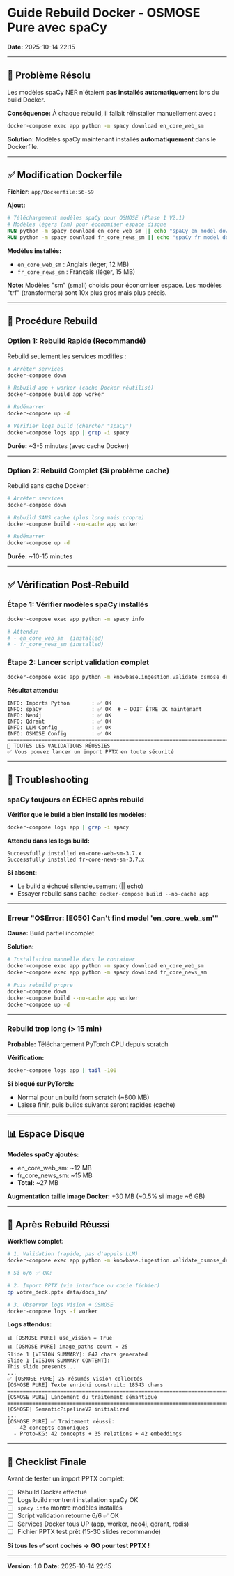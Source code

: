 # Guide Rebuild Docker - OSMOSE Pure avec spaCy

**Date:** 2025-10-14 22:15

---

## 🎯 Problème Résolu

Les modèles spaCy NER n'étaient **pas installés automatiquement** lors du build Docker.

**Conséquence:** À chaque rebuild, il fallait réinstaller manuellement avec :
```bash
docker-compose exec app python -m spacy download en_core_web_sm
```

**Solution:** Modèles spaCy maintenant installés **automatiquement** dans le Dockerfile.

---

## ✅ Modification Dockerfile

**Fichier:** `app/Dockerfile:56-59`

**Ajout:**
```dockerfile
# Téléchargement modèles spaCy pour OSMOSE (Phase 1 V2.1)
# Modèles légers (sm) pour économiser espace disque
RUN python -m spacy download en_core_web_sm || echo "spaCy en model download failed"
RUN python -m spacy download fr_core_news_sm || echo "spaCy fr model download failed"
```

**Modèles installés:**
- `en_core_web_sm` : Anglais (léger, 12 MB)
- `fr_core_news_sm` : Français (léger, 15 MB)

**Note:** Modèles "sm" (small) choisis pour économiser espace. Les modèles "trf" (transformers) sont 10x plus gros mais plus précis.

---

## 🚀 Procédure Rebuild

### Option 1: Rebuild Rapide (Recommandé)

Rebuild seulement les services modifiés :

```bash
# Arrêter services
docker-compose down

# Rebuild app + worker (cache Docker réutilisé)
docker-compose build app worker

# Redémarrer
docker-compose up -d

# Vérifier logs build (chercher "spaCy")
docker-compose logs app | grep -i spacy
```

**Durée:** ~3-5 minutes (avec cache Docker)

---

### Option 2: Rebuild Complet (Si problème cache)

Rebuild sans cache Docker :

```bash
# Arrêter services
docker-compose down

# Rebuild SANS cache (plus long mais propre)
docker-compose build --no-cache app worker

# Redémarrer
docker-compose up -d
```

**Durée:** ~10-15 minutes

---

## ✅ Vérification Post-Rebuild

### Étape 1: Vérifier modèles spaCy installés

```bash
docker-compose exec app python -m spacy info

# Attendu:
# - en_core_web_sm  (installed)
# - fr_core_news_sm (installed)
```

### Étape 2: Lancer script validation complet

```bash
docker-compose exec app python -m knowbase.ingestion.validate_osmose_deps
```

**Résultat attendu:**
```
INFO: Imports Python       : ✅ OK
INFO: spaCy                : ✅ OK  # ← DOIT ÊTRE OK maintenant
INFO: Neo4j                : ✅ OK
INFO: Qdrant               : ✅ OK
INFO: LLM Config           : ✅ OK
INFO: OSMOSE Config        : ✅ OK
================================================================================
🎉 TOUTES LES VALIDATIONS RÉUSSIES
✅ Vous pouvez lancer un import PPTX en toute sécurité
```

---

## 🐛 Troubleshooting

### spaCy toujours en ÉCHEC après rebuild

**Vérifier que le build a bien installé les modèles:**
```bash
docker-compose logs app | grep -i spacy
```

**Attendu dans les logs build:**
```
Successfully installed en-core-web-sm-3.7.x
Successfully installed fr-core-news-sm-3.7.x
```

**Si absent:**
- Le build a échoué silencieusement (|| echo)
- Essayer rebuild sans cache: `docker-compose build --no-cache app`

---

### Erreur "OSError: [E050] Can't find model 'en_core_web_sm'"

**Cause:** Build partiel incomplet

**Solution:**
```bash
# Installation manuelle dans le container
docker-compose exec app python -m spacy download en_core_web_sm
docker-compose exec app python -m spacy download fr_core_news_sm

# Puis rebuild propre
docker-compose down
docker-compose build --no-cache app worker
docker-compose up -d
```

---

### Rebuild trop long (> 15 min)

**Probable:** Téléchargement PyTorch CPU depuis scratch

**Vérification:**
```bash
docker-compose logs app | tail -100
```

**Si bloqué sur PyTorch:**
- Normal pour un build from scratch (~800 MB)
- Laisse finir, puis builds suivants seront rapides (cache)

---

## 📊 Espace Disque

**Modèles spaCy ajoutés:**
- en_core_web_sm: ~12 MB
- fr_core_news_sm: ~15 MB
- **Total:** ~27 MB

**Augmentation taille image Docker:** +30 MB (~0.5% si image ~6 GB)

---

## 🎯 Après Rebuild Réussi

**Workflow complet:**

```bash
# 1. Validation (rapide, pas d'appels LLM)
docker-compose exec app python -m knowbase.ingestion.validate_osmose_deps

# Si 6/6 ✅ OK:

# 2. Import PPTX (via interface ou copie fichier)
cp votre_deck.pptx data/docs_in/

# 3. Observer logs Vision + OSMOSE
docker-compose logs -f worker
```

**Logs attendus:**
```
📊 [OSMOSE PURE] use_vision = True
📊 [OSMOSE PURE] image_paths count = 25
Slide 1 [VISION SUMMARY]: 847 chars generated
Slide 1 [VISION SUMMARY CONTENT]:
This slide presents...
...
✅ [OSMOSE PURE] 25 résumés Vision collectés
[OSMOSE PURE] Texte enrichi construit: 18543 chars
================================================================================
[OSMOSE PURE] Lancement du traitement sémantique
================================================================================
[OSMOSE] SemanticPipelineV2 initialized
...
[OSMOSE PURE] ✅ Traitement réussi:
  - 42 concepts canoniques
  - Proto-KG: 42 concepts + 35 relations + 42 embeddings
```

---

## 📝 Checklist Finale

Avant de tester un import PPTX complet:

- [ ] Rebuild Docker effectué
- [ ] Logs build montrent installation spaCy OK
- [ ] `spacy info` montre modèles installés
- [ ] Script validation retourne 6/6 ✅ OK
- [ ] Services Docker tous UP (app, worker, neo4j, qdrant, redis)
- [ ] Fichier PPTX test prêt (15-30 slides recommandé)

**Si tous les ✅ sont cochés → GO pour test PPTX !**

---

**Version:** 1.0
**Date:** 2025-10-14 22:15
